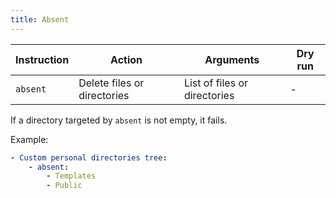 ```yaml
---
title: Absent
---
```


| Instruction | Action                      | Arguments                    | Dry run |
| ----------- | --------------------------- | ---------------------------- | ------- |
| `absent`    | Delete files or directories | List of files or directories | -       |

If a directory targeted by `absent` is not empty, it fails.

Example:

```yaml
- Custom personal directories tree:
    - absent:
        - Templates
        - Public
```
